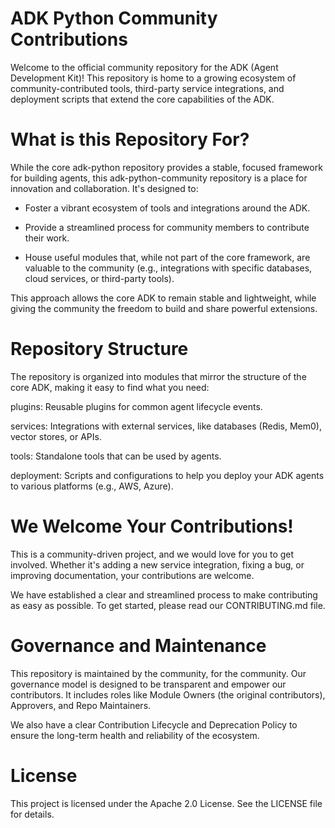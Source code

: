 # ADK Python Community Contributions
Welcome to the official community repository for the ADK (Agent Development Kit)! This repository is home to a growing ecosystem of community-contributed tools, third-party service integrations, and deployment scripts that extend the core capabilities of the ADK.

# What is this Repository For?
While the core adk-python repository provides a stable, focused framework for building agents, this adk-python-community repository is a place for innovation and collaboration. It's designed to:

- Foster a vibrant ecosystem of tools and integrations around the ADK.

- Provide a streamlined process for community members to contribute their work.

- House useful modules that, while not part of the core framework, are valuable to the community (e.g., integrations with specific databases, cloud services, or third-party tools).

This approach allows the core ADK to remain stable and lightweight, while giving the community the freedom to build and share powerful extensions.

# Repository Structure
The repository is organized into modules that mirror the structure of the core ADK, making it easy to find what you need:

plugins: Reusable plugins for common agent lifecycle events.

services: Integrations with external services, like databases (Redis, Mem0), vector stores, or APIs.

tools: Standalone tools that can be used by agents.

deployment: Scripts and configurations to help you deploy your ADK agents to various platforms (e.g., AWS, Azure).

# We Welcome Your Contributions!
This is a community-driven project, and we would love for you to get involved. Whether it's adding a new service integration, fixing a bug, or improving documentation, your contributions are welcome.

We have established a clear and streamlined process to make contributing as easy as possible. To get started, please read our CONTRIBUTING.md file.

# Governance and Maintenance
This repository is maintained by the community, for the community. Our governance model is designed to be transparent and empower our contributors. It includes roles like Module Owners (the original contributors), Approvers, and Repo Maintainers.

We also have a clear Contribution Lifecycle and Deprecation Policy to ensure the long-term health and reliability of the ecosystem.

# License
This project is licensed under the Apache 2.0 License. See the LICENSE file for details.
